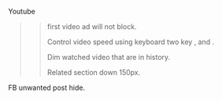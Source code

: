 Youtube 

>>first video ad will not block.
>>
>>Control video speed using keyboard two key  , and .
>>
>>Dim watched video that are in history.
>>
>>Related section down 150px.

FB unwanted post hide.
